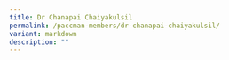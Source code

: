 ```yaml
---
title: Dr Chanapai Chaiyakulsil
permalink: /paccman-members/dr-chanapai-chaiyakulsil/
variant: markdown
description: ""
---
```

